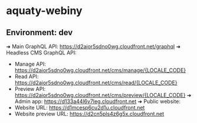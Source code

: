 # aquaty-webiny

Environment: dev
-------------------------
➜ Main GraphQL API: https://d2aior5sdno0wg.cloudfront.net/graphql
➜ Headless CMS GraphQL API:
   - Manage API: https://d2aior5sdno0wg.cloudfront.net/cms/manage/{LOCALE_CODE}
   - Read API: https://d2aior5sdno0wg.cloudfront.net/cms/read/{LOCALE_CODE}
   - Preview API: https://d2aior5sdno0wg.cloudfront.net/cms/preview/{LOCALE_CODE}
➜ Admin app: https://d133a44l6v7leg.cloudfront.net
➜ Public website:
   - Website URL: https://d1mcesp6cu2d1u.cloudfront.net
   - Website preview URL: https://d2cn5pls4z6g5x.cloudfront.net
